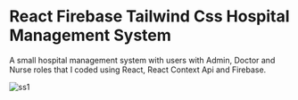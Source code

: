 # React Firebase Tailwind Css Hospital Management System

A small hospital management system with users with Admin, Doctor and Nurse roles that I coded using React, React Context Api and Firebase.

![ss1]("https://raw.githubusercontent.com/IbrahimHastorun/React-Firebase-TailwindCss-Hospital-Management-system/master/SS/ss1.png")